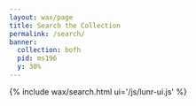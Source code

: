 ```yaml
---
layout: wax/page
title: Search the Collection
permalink: /search/
banner:
  collection: bofh
  pid: ms196
  y: 30%
---
```


{% include wax/search.html ui='/js/lunr-ui.js' %}
